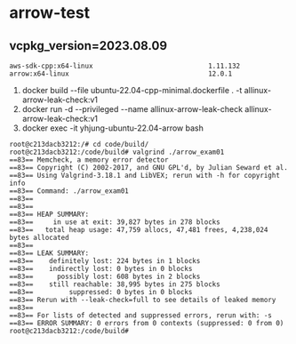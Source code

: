# arrow-test
## vcpkg_version=2023.08.09
```
aws-sdk-cpp:x64-linux                             1.11.132
arrow:x64-linux                                   12.0.1
```
1. docker build --file ubuntu-22.04-cpp-minimal.dockerfile . -t allinux-arrow-leak-check:v1
2. docker run -d --privileged --name allinux-arrow-leak-check allinux-arrow-leak-check:v1
3. docker exec -it yhjung-ubuntu-22.04-arrow bash

```
root@c213dacb3212:/# cd code/build/
root@c213dacb3212:/code/build# valgrind ./arrow_exam01 
==83== Memcheck, a memory error detector
==83== Copyright (C) 2002-2017, and GNU GPL'd, by Julian Seward et al.
==83== Using Valgrind-3.18.1 and LibVEX; rerun with -h for copyright info
==83== Command: ./arrow_exam01
==83== 
==83== 
==83== HEAP SUMMARY:
==83==     in use at exit: 39,827 bytes in 278 blocks
==83==   total heap usage: 47,759 allocs, 47,481 frees, 4,238,024 bytes allocated
==83== 
==83== LEAK SUMMARY:
==83==    definitely lost: 224 bytes in 1 blocks
==83==    indirectly lost: 0 bytes in 0 blocks
==83==      possibly lost: 608 bytes in 2 blocks
==83==    still reachable: 38,995 bytes in 275 blocks
==83==         suppressed: 0 bytes in 0 blocks
==83== Rerun with --leak-check=full to see details of leaked memory
==83== 
==83== For lists of detected and suppressed errors, rerun with: -s
==83== ERROR SUMMARY: 0 errors from 0 contexts (suppressed: 0 from 0)
root@c213dacb3212:/code/build# 
```
